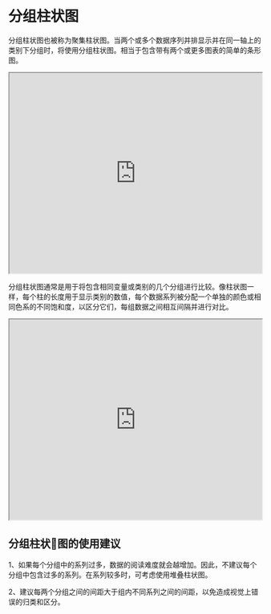 # 分组柱状图

分组柱状图也被称为聚集柱状图。当两个或多个数据序列并排显示并在同一轴上的类别下分组时，将使用分组柱状图。相当于包含带有两个或更多图表的简单的条形图。

<iframe max-width="830" width="100%" height="400" 
src="https://gallery.echartsjs.com/view-lite.html?cid=xr13FAH54f&v=1">
</iframe>

分组柱状图通常是用于将包含相同变量或类别的几个分组进行比较。像柱状图一样，每个柱的长度用于显示类别的数值，每个数据系列被分配一个单独的颜色或相同色系的不同饱和度，以区分它们，每组数据之间相互间隔并进行对比。

<iframe max-width="830" width="100%" height="400" 
 src="https://gallery.echartsjs.com/view-lite.html?cid=xry8WsXdOW&v=3">
</iframe>


## 分组柱状图的使用建议

1、如果每个分组中的系列过多，数据的阅读难度就会越增加。因此，不建议每个分组中包含过多的系列。在系列较多时，可考虑使用堆叠柱状图。

2、建议每两个分组之间的间距大于组内不同系列之间的间距，以免造成视觉上错误的归类和区分。